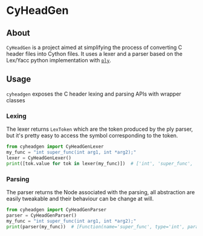 # CyHeadGen


## About

`CyHeadGen` is a project aimed at simplifying the process of converting C header files into Cython files.
It uses a lexer and a parser based on the Lex/Yacc python implementation with [`ply`](https://github.com/dabeaz/ply).

## Usage
`cyheadgen` exposes the C header lexing and parsing APIs with wrapper classes

### Lexing

The lexer returns `LexToken` which are the token produced by the ply parser, but it's pretty easy to access
the symbol corresponding to the token.
```python
from cyheadgen import CyHeadGenLexer
my_func = "int super_func(int arg1, int *arg2);"
lexer = CyHeadGenLexer()
print([tok.value for tok in lexer(my_func)])  # ['int', 'super_func', '(', 'int', 'arg1', ',', 'int', '*', 'arg2', ')', ';']
```

### Parsing

The parser returns the Node associated with the parsing, all abstraction are easily tweakable and their behaviour
can be change at will.
```python
from cyheadgen import CyHeadGenParser
parser = CyHeadGenParser()
my_func = "int super_func(int arg1, int *arg2);"
print(parser(my_func))  # [Function(name='super_func', type='int', parameters=[Argument(name='arg1', type='int', value=None), Argument(name='arg2', type='int*', value=None)])]
```
